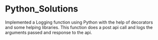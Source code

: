 # Python_Solutions
Implemented a Logging function using Python with the help of decorators and some helping libraries.
This function does a post api call and logs the arguments passed and response to the api.
